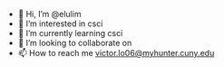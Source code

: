 - 👋 Hi, I’m @elulim
- 👀 I’m interested in csci
- 🌱 I’m currently learning csci
- 💞️ I’m looking to collaborate on 
- 📫 How to reach me victor.lo06@myhunter.cuny.edu

<!---
elulim/elulim is a ✨ special ✨ repository because its `README.md` (this file) appears on your GitHub profile.
You can click the Preview link to take a look at your changes.
--->
